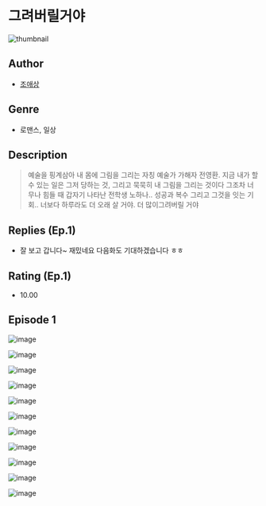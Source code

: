 # 그려버릴거야
![thumbnail](https://image-comic.pstatic.net/user_contents_data/challenge_comic/2023/05/23/363315/upload_4049636784914642787_480x623.jpeg)

## Author
- [조애상](https://comic.naver.com/artistTitle?id=363315)

## Genre
- 로맨스, 일상

## Description
> 예술을 핑계삼아 내 몸에 그림을 그리는 자칭 예술가 가해자 전영환. 지금 내가 할 수 있는 일은 그저 당하는 것, 그리고 묵묵히 내 그림을 그리는 것이다 그조차 너무나 힘들 때 갑자기 나타난 전학생 노하나.. 성공과 복수 그리고 그것을 잇는 기회.. 너보다 하루라도 더 오래 살 거야. 더 많이그려버릴 거야

## Replies (Ep.1)
- 잘 보고 갑니다~ 재밌네요 다음화도 기대하겠습니다 ㅎㅎ

## Rating (Ep.1)
- 10.00

## Episode 1
![image](https://image-comic.pstatic.net/user_contents_data/challenge_comic/2023/05/23/363315/upload_3689634899057522739.jpeg)

![image](https://image-comic.pstatic.net/user_contents_data/challenge_comic/2023/05/23/363315/upload_3545289916524408881.jpeg)

![image](https://image-comic.pstatic.net/user_contents_data/challenge_comic/2023/05/23/363315/upload_3630241483504837730.jpeg)

![image](https://image-comic.pstatic.net/user_contents_data/challenge_comic/2023/05/23/363315/upload_7220784438009161011.jpeg)

![image](https://image-comic.pstatic.net/user_contents_data/challenge_comic/2023/05/23/363315/upload_3472387674288107575.jpeg)

![image](https://image-comic.pstatic.net/user_contents_data/challenge_comic/2023/05/23/363315/upload_3990530347752383031.jpeg)

![image](https://image-comic.pstatic.net/user_contents_data/challenge_comic/2023/05/23/363315/upload_4051100247826719033.jpeg)

![image](https://image-comic.pstatic.net/user_contents_data/challenge_comic/2023/05/23/363315/upload_3486742919471261284.jpeg)

![image](https://image-comic.pstatic.net/user_contents_data/challenge_comic/2023/05/23/363315/upload_7220735174784935009.jpeg)

![image](https://image-comic.pstatic.net/user_contents_data/challenge_comic/2023/05/23/363315/upload_4121464598994249010.jpeg)

![image](https://image-comic.pstatic.net/user_contents_data/challenge_comic/2023/05/23/363315/upload_7161623049491461432.jpeg)

